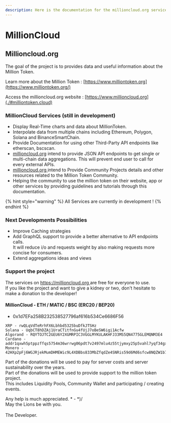 ```yaml
---
description: Here is the documentation for the millioncloud.org service.
---
```


# MillionCloud

## Millioncloud.org

The goal of the project is to provides data and useful information about the Million Token.

Learn more about the Million Token : [https://www.milliontoken.org](https://www.milliontoken.org/)

Access the millioncloud.org website : [https://www.millioncloud.org](./#milliontoken.cloud)

### MillionCloud Services (still in development)

* Display Real-Time charts and data about MillionToken.
* Interpolate data from multiple chains including Ethereum, Polygon, Solana and BinanceSmartChain.
* Provide Documentation for using other Third-Party API endpoints like etherscan, bscscan.
* [millioncloud.org](./#milliontoken.cloud) intend to provide JSON API endpoints to get single or multi-chain data aggregations. This will prevent end user to call for every external APIs.
* [millioncloud.org ](./#milliontoken.cloud)intend to Provide Community Projects details and other resources related to the Million Token Community.
* Helping the community to use the million token on their website, app or other services by providing guidelines and tutorials through this documentation.

{% hint style="warning" %}
All Services are currently in development !
{% endhint %}

### Next Developments Possibilities

* Improve Caching strategies
* Add GraphQL support to provide a better alternative to API endpoints calls.\
  It will reduce i/o and requests weight by also making requests more concise for consumers.
* Extend aggregations ideas and views

### Support the project

The services on [https://millioncloud.org ](./#milliontoken.cloud)are free for everyone to use.\
If you like the project and want to give a kidney or two, don't hesitate to make a donation to the developer!

#### MillionCloud - ETH / MATIC / BSC (ERC20 / BEP20)&#x20;

* 0x1d7EFa258B232538527796af616b534Ce6686F56

```
XRP - rwQLqVdTeRrhFX6Lbhbd5325buDfkJTSHz
Solana - UqbCT8hDZAj1UraCTitfnGu4fUjJ7oBeSW6igi1Acfw
Algorand - RQYTOJTC2GEU6Y2XGMRPIC3VGGLMYKULAKHFJ33MS5QN4775GLEMQNM3E4 
Cardano - addr1qxwh5ptppzffqs5754m36wrrwg06pdt7v2497mlu4z55tjymxy25p5vahl7yqf34gxeqy4rwlwjrqg7mh6k6qdn3qjhqztntg8
Monero - 42HXp2pFj6WGJRjekMumDHMEWic9L4XDBbs833MbZfqdZe4SNRis59d6Md6sfcw8NQZW1b79uHDvnJh3zQwwiTTv789MZbB
```

Part of the donations will be used to pay for server costs and server sustainability over the years.\
Part of the donations will be used to provide support to the million token project.\
This includes Liquidity Pools, Community Wallet and participating / creating events.

Any help is much appreciated. \* - \*)/\
May the Lions be with you.\
\
The Developer.
